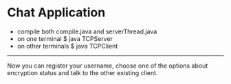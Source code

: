 # Chat Application  
+ compile both compile.java and serverThread.java
+ on one terminal $ java TCPServer
+ on other terminals $ java TCPClient  
- - -
Now you can register your username, choose one of the options about encryption status and talk to the other existing client.
